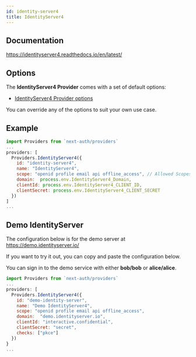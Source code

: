 ```yaml
---
id: identity-server4
title: IdentityServer4
---
```


## Documentation

https://identityserver4.readthedocs.io/en/latest/

## Options

The **IdentityServer4 Provider** comes with a set of default options:

- [IdentityServer4 Provider options](https://github.com/nextauthjs/next-auth/blob/main/src/providers/identity-server4.js)

You can override any of the options to suit your own use case.

## Example

```js
import Providers from `next-auth/providers`
...
providers: [
  Providers.IdentityServer4({
    id: "identity-server4",
    name: "IdentityServer4",
    scope: "openid profile email api offline_access", // Allowed Scopes
    domain:  process.env.IdentityServer4_Domain,
    clientId: process.env.IdentityServer4_CLIENT_ID,
    clientSecret: process.env.IdentityServer4_CLIENT_SECRET
  })
]
...
```

## Demo IdentityServer

The configuration below is for the demo server at https://demo.identityserver.io/

If you want to try it out, you can copy and paste the configuration below.

You can sign in to the demo service with either <b>bob/bob</b> or <b>alice/alice</b>.

```js
import Providers from `next-auth/providers`
...
providers: [
  Providers.IdentityServer4({
    id: "demo-identity-server",
    name: "Demo IdentityServer4",
    scope: "openid profile email api offline_access",
    domain:  "demo.identityserver.io",
    clientId: "interactive.confidential",
    clientSecret: "secret",
    checks: ["pkce"]
  })
}
...
```

